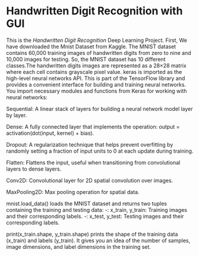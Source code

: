 # Handwritten Digit Recognition with GUI

 This is the *Handwritten Digit Recognition* Deep Learning Project.
First, We have downloaded the Mnist Dataset from Kaggle.
The MNIST dataset contains 60,000 training images of handwritten digits from zero to nine and 10,000 images for testing. So, the MNIST dataset has 10 different classes.The handwritten digits images are represented as a 28×28 matrix where each cell contains grayscale pixel value. 
keras is imported as the high-level neural networks API. This is part of the TensorFlow library and provides a convenient interface for building and training neural networks.
You import necessary modules and functions from Keras for working with neural networks:

Sequential: A linear stack of layers for building a neural network model layer by layer.

Dense: A fully connected layer that implements the operation: output = activation(dot(input, kernel) + bias).

Dropout: A regularization technique that helps prevent overfitting by randomly setting a fraction of input units to 0 at each update during training.

Flatten: Flattens the input, useful when transitioning from convolutional layers to dense layers.

Conv2D: Convolutional layer for 2D spatial convolution over images.

MaxPooling2D: Max pooling operation for spatial data.

mnist.load_data() loads the MNIST dataset and returns two tuples containing the training and testing data:
-: x_train, y_train: Training images and their corresponding labels.
-: x_test, y_test: Testing images and their corresponding labels.

print(x_train.shape, y_train.shape) prints the shape of the training data (x_train) and labels (y_train). It gives you an idea of the number of samples, image dimensions, and label dimensions in the training set.





